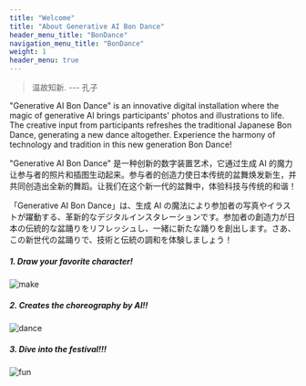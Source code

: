 ```yaml
---
title: "Welcome"
title: "About Generative AI Bon Dance"
header_menu_title: "BonDance"
navigation_menu_title: "BonDance"
weight: 1
header_menu: true
---
```


> 温故知新. --- 孔子

"Generative AI Bon Dance" is an innovative digital installation where the magic of generative AI brings participants' photos and illustrations to life. The creative input from participants refreshes the traditional Japanese Bon Dance, generating a new dance altogether. Experience the harmony of technology and tradition in this new generation Bon Dance!

"Generative AI Bon Dance" 是一种创新的数字装置艺术，它通过生成 AI 的魔力让参与者的照片和插图生动起来。参与者的创造力使日本传统的盆舞焕发新生，并共同创造出全新的舞蹈。让我们在这个新一代的盆舞中，体验科技与传统的和谐！

「Generative AI Bon Dance」は、生成 AI の魔法により参加者の写真やイラストが躍動する、革新的なデジタルインスタレーションです。参加者の創造力が日本の伝統的な盆踊りをリフレッシュし、一緒に新たな踊りを創出します。さあ、この新世代の盆踊りで、技術と伝統の調和を体験しましょう！

##### 1. Draw your favorite character!

![make](images/demodog_make.gif)

##### 2. Creates the choreography by AI!!

![dance](images/demodog.gif)

##### 3. Dive into the festival!!!

![fun](images/ss_zoom.gif)

